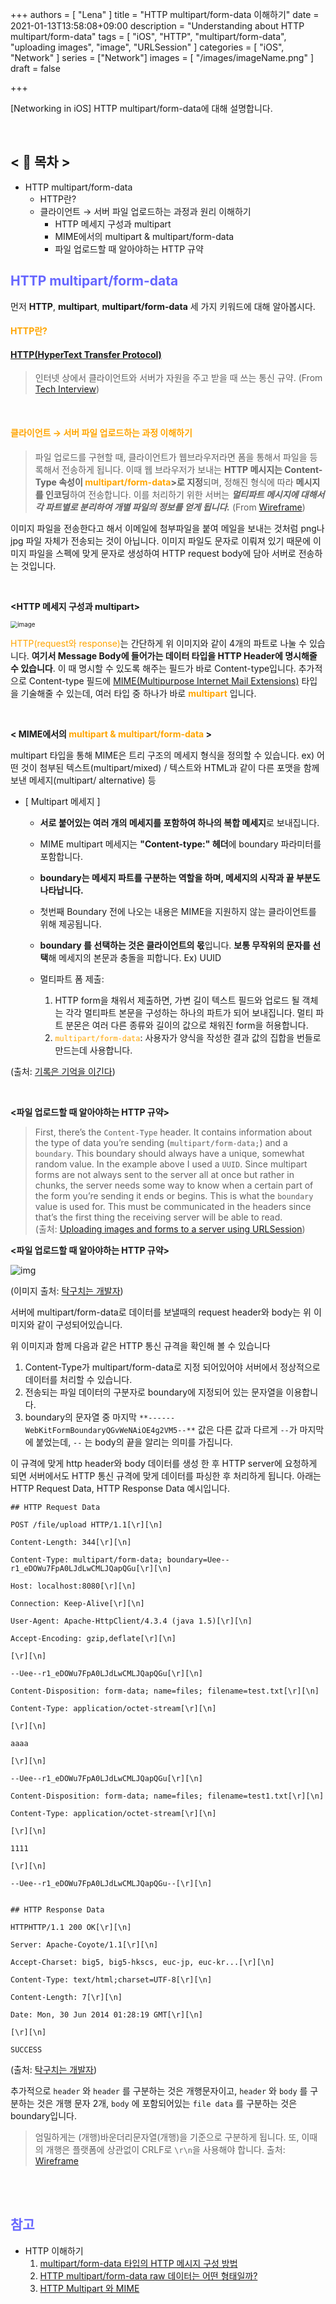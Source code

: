 +++
authors = [
    "Lena"
]
title = "HTTP multipart/form-data 이해하기"
date = 2021-01-13T13:58:08+09:00
description = "Understanding about HTTP multipart/form-data"
tags = [
    "iOS", "HTTP", "multipart/form-data", "uploading images", "image", "URLSession"
]
categories = [
     "iOS", "Network"
]
series = ["Network"]
images = [
  "/images/imageName.png"
]
draft = false

+++

[Networking in iOS] HTTP multipart/form-data에 대해 설명합니다.  <br>

<br>

<!--more-->


## <  📑 목차  >

* HTTP multipart/form-data
  * HTTP란?
  * 클라이언트 → 서버 파일 업로드하는 과정과 원리 이해하기
    * HTTP 메세지 구성과 multipart
    * MIME에서의 multipart & multipart/form-data
    * 파일 업로드할 때 알아야하는 HTTP 규약

## <span style="color: #6666FF">HTTP multipart/form-data</span>

 먼저 **HTTP**, **multipart**, **multipart/form-data** 세 가지 키워드에 대해 알아봅시다.

#### <span style="color:orange">**HTTP란?**</span>

#### [HTTP(HyperText Transfer Protocol)](https://en.wikipedia.org/wiki/Hypertext_Transfer_Protocol)

> 인터넷 상에서 클라이언트와 서버가 자원을 주고 받을 때 쓰는 통신 규약.
> (From [Tech Interview](https://gyoogle.dev/blog/computer-science/network/HTTP%20&%20HTTPS.html))

<br>

#### <span style="color:orange">**클라이언트 → 서버 파일 업로드하는 과정 이해하기**</span>

>  파일 업로드를 구현할 때, 클라이언트가 웹브라우저라면 폼을 통해서 파일을 등록해서 전송하게 됩니다. 이때 웹 브라우저가 보내는 **HTTP 메시지는 Content-Type 속성이 <span style="color:orange">multipart/form-data</span>>로 지정**되며, 정해진 형식에 따라 **메시지를 인코딩**하여 전송합니다. 이를 처리하기 위한 서버는 **_멀티파트 메시지에 대해서 각 파트별로 분리하여 개별 파일의 정보를 얻게 됩니다._**
> (From [Wireframe](https://soooprmx.com/archives/9626))

이미지 파일을 전송한다고 해서 이메일에 첨부파일을 붙여 메일을 보내는 것처럼 png나 jpg 파일 자체가 전송되는 것이 아닙니다. 이미지 파일도 문자로 이뤄져 있기 때문에 이미지 파일을 스펙에 맞게 문자로 생성하여 HTTP request body에 담아 서버로 전송하는 것입니다.

<br>

**<HTTP 메세지 구성과 multipart>**

<img src="https://user-images.githubusercontent.com/52783516/104418336-189aac80-55ba-11eb-8cb0-6a85ee6dd58d.png" alt="image" style="zoom:70%;" />

<span style="color:orange">HTTP(request와 response)</span>는 간단하게 위 이미지와 같이 4개의 파트로 나눌 수 있습니다. **여기서 Message Body에 들어가는 데이터 타입을 HTTP Header에 명시해줄 수 있습니다**. 이 때 명시할 수 있도록 해주는 필드가 바로 Content-type입니다. 추가적으로 Content-type 필드에 [MIME(Multipurpose Internet Mail Extensions)](https://en.wikipedia.org/wiki/MIME) 타입을 기술해줄 수 있는데, 여러 타입 중 하나가 바로 **<span style="color:orange">multipart</span>** 입니다. 

<br>

**< MIME에서의 <span style="color:orange">multipart & multipart/form-data</span> >**

multipart 타입을 통해 MIME은 트리 구조의 메세지 형식을 정의할 수 있습니다. 
ex) 어떤 것이 첨부된 텍스트(multipart/mixed) / 텍스트와 HTML과 같이 다른 포맷을 함께 보낸 메세지(multipart/ alternative) 등

* [ Multipart 메세지 ] 

  * **서로 붙어있는 여러 개의 메세지를 포함하여 하나의 복합 메세지**로 보내집니다.
  * MIME multipart 메세지는 **"Content-type:" 헤더**에 boundary 파라미터를 포함합니다.
  * **boundary는 메세지 파트를 구분하는 역할을 하며, 메세지의 시작과 끝 부분도 나타납니다.**
  * 첫번째 Boundary 전에 나오는 내용은 MIME을 지원하지 않는 클라이언트를 위해 제공됩니다.
  * **boundary 를 선택하는 것은 클라이언트의 몫**입니다. **보통 무작위의 문자를 선택**해 메세지의 본문과 충돌을 피합니다. Ex) UUID

  * 멀티파트 폼 제출: 
    1. HTTP form을 채워서 제출하면, 가변 길이 텍스트 필드와 업로드 될 객체는 각각 멀티파트 본문을 구성하는 하나의 파트가 되어 보내집니다. 멀티 파트 분몬은 여러 다른 종류와 길이의 값으로 채워진 form을 허용합니다.
    2. <span style="color:orange">`multipart/form-data`</span>: 사용자가 양식을 작성한 결과 값의 집합을 번들로 만드는데 사용합니다.

(출처: [기록은 기억을 이긴다](https://qssdev.tistory.com/47))

<br>

**<파일 업로드할 때 알아야하는 HTTP 규약>**

> First, there’s the `Content-Type` header. It contains information about the type of data you’re sending (`multipart/form-data;`) and a `boundary`. This boundary should always have a unique, somewhat random value. In the example above I used a `UUID`. Since multipart forms are not always sent to the server all at once but rather in chunks, the server needs some way to know when a certain part of the form you’re sending it ends or begins. This is what the `boundary` value is used for. This must be communicated in the headers since that’s the first thing the receiving server will be able to read.  
> (출처: [Uploading images and forms to a server using URLSession](https://www.donnywals.com/uploading-images-and-forms-to-a-server-using-urlsession/))

**<파일 업로드할 때 알아야하는 HTTP 규약>**

![img](https://t1.daumcdn.net/cfile/tistory/255E643653B0F89026)

(이미지 출처: [탁구치는 개발자](https://lng1982.tistory.com/209))

서버에 multipart/form-data로 데이터를 보낼때의 request header와 body는 위 이미지와 같이 구성되어있습니다. 

위 이미지과 함께 다음과 같은 HTTP 통신 규격을 확인해 볼 수 있습니다

1. Content-Type가 multipart/form-data로 지정 되어있어야 서버에서 정상적으로 데이터를 처리할 수 있습니다.
2. 전송되는 파일 데이터의 구분자로 boundary에 지정되어 있는 문자열을 이용합니다.
3. boundary의 문자열 중 마지막 `**------WebKitFormBoundaryQGvWeNAiOE4g2VM5--**` 값은 다른 값과 다르게 `--`가 마지막에 붙었는데, `--` 는 body의 끝을 알리는 의미를 가집니다.

이 규격에 맞게 http header와 body 데이터를 생성 한 후 HTTP server에 요청하게 되면 서버에서도 HTTP 통신 규격에 맞게 데이터를 파싱한 후 처리하게 됩니다.  아래는 HTTP Request Data,  HTTP Response Data 예시입니다.

```http
## HTTP Request Data

POST /file/upload HTTP/1.1[\r][\n]

Content-Length: 344[\r][\n]

Content-Type: multipart/form-data; boundary=Uee--r1_eDOWu7FpA0LJdLwCMLJQapQGu[\r][\n]

Host: localhost:8080[\r][\n]

Connection: Keep-Alive[\r][\n]

User-Agent: Apache-HttpClient/4.3.4 (java 1.5)[\r][\n]

Accept-Encoding: gzip,deflate[\r][\n]

[\r][\n]

--Uee--r1_eDOWu7FpA0LJdLwCMLJQapQGu[\r][\n]

Content-Disposition: form-data; name=files; filename=test.txt[\r][\n]

Content-Type: application/octet-stream[\r][\n]

[\r][\n]

aaaa

[\r][\n]

--Uee--r1_eDOWu7FpA0LJdLwCMLJQapQGu[\r][\n]

Content-Disposition: form-data; name=files; filename=test1.txt[\r][\n]

Content-Type: application/octet-stream[\r][\n]

[\r][\n]

1111

[\r][\n]

--Uee--r1_eDOWu7FpA0LJdLwCMLJQapQGu--[\r][\n]


## HTTP Response Data

HTTPHTTP/1.1 200 OK[\r][\n]

Server: Apache-Coyote/1.1[\r][\n]

Accept-Charset: big5, big5-hkscs, euc-jp, euc-kr...[\r][\n]

Content-Type: text/html;charset=UTF-8[\r][\n]

Content-Length: 7[\r][\n]

Date: Mon, 30 Jun 2014 01:28:19 GMT[\r][\n]

[\r][\n]

SUCCESS
```

(출처: [탁구치는 개발자](https://lng1982.tistory.com/209))

추가적으로 `header` 와  `header` 를 구분하는 것은 개행문자이고,  `header` 와 `body` 를 구분하는 것은 개행 문자 2개, `body` 에 포함되어있는  `file data` 를 구분하는 것은 boundary입니다.

> 엄밀하게는 (개행)바운더리문자열(개행)을 기준으로 구분하게 됩니다. 또, 이때의 개행은 플랫폼에 상관없이 CRLF로 `\r\n`을 사용해야 합니다.
> 출처: [Wireframe](https://soooprmx.com/archives/9626)


<br><br>

## <span style="color: #6666FF">참고</span>

* HTTP 이해하기 
  1. [multipart/form-data 타입의 HTTP 메시지 구성 방법](https://soooprmx.com/archives/9626)  
  2. [HTTP multipart/form-data raw 데이터는 어떤 형태일까?](https://lng1982.tistory.com/209) 
  3. [HTTP Multipart 와 MIME](https://qssdev.tistory.com/47)

<br>